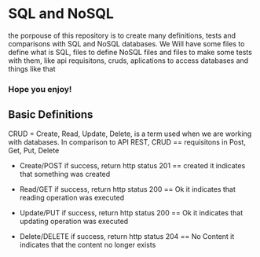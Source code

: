 # SQL and NoSQL

the porpouse of this repository is to create many definitions, tests
and comparisons with SQL and NoSQL databases.
We Will have some files to define what is SQL, files to define NoSQL
files and files to make some tests with them, like api requisitons, 
cruds, aplications to access databases and things like that
### Hope you enjoy!





## Basic Definitions
CRUD = Create, Read, Update, Delete, is a term used when we are working with databases.
In comparison to API REST, CRUD == requisitons in Post, Get, Put, Delete

* Create/POST
if success, return http status 201 == created
it indicates that something was created

* Read/GET
if success, return http status 200 == Ok
it indicates that reading operation was executed

* Update/PUT
if success, return http status 200 == Ok
it indicates that updating operation was executed

* Delete/DELETE
if success, return http status 204 == No Content
it indicates that the content no longer exists

